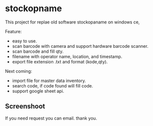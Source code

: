 # stockopname

This project for replae old software stockopaname on windows ce,

Feature:
- easy to use.
- scan barcode with camera and support hardware barcode scanner.
- scan barcode and fill qty.
- filename with operator name, location, and timestamp.
- export file extension .txt and format (kode,qty).


Next coming:
- import file for master data inventory.
- search code, if code found will fill code.
- support google sheet api.


## Screenshoot

If you need request you can email.
thank you.
